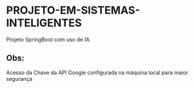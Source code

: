 # PROJETO-EM-SISTEMAS-INTELIGENTES
Projeto SpringBoot com uso de IA

## Obs: 
Acesso da Chave da API Google configurada na máquina local para maior segurança
